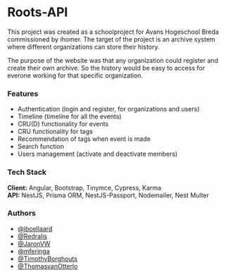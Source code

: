 # Roots-API

This project was created as a schoolproject for Avans Hogeschool Breda commissioned by ihomer.
The target of the project is an archive system where different organizations can store their history.

The purpose of the website was that any organization could register and create their own archive.
So the history would be easy to access for everone working for that specific organization.

### Features

- Authentication (login and register, for organizations and users)
- Timeline (timeline for all the events)
- CRU(D) functionality for events
- CRU functionality for tags
- Recommendation of tags when event is made
- Search function
- Users management (activate and deactivate members)

### Tech Stack

**Client:** Angular, Bootstrap, Tinymce, Cypress, Karma \
**API:** NestJS, Prisma ORM, NestJS-Passport, Nodemailer, Nest Multer

### Authors

- [@jboellaard](https://github.com/jboellaard)
- [@Redralis](https://github.com/Redralis)
- [@JaronVW](https://github.com/JaronVW)
- [@mferinga](https://github.com/mferinga)
- [@TimothyBorghouts](https://github.com/TimothyBorghouts)
- [@ThomasvanOtterlo](https://github.com/ThomasvanOtterloo)
